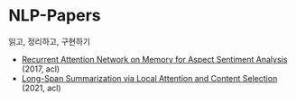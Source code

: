 # NLP-Papers
 읽고, 정리하고, 구현하기

* [Recurrent Attention Network on Memory for Aspect Sentiment Analysis](https://github.com/SoyeonHH/NLP-Papers/blob/main/Recurrent%20Attention%20Network%20on%20Memory%20for%20Aspect%20Sentiment%20Analysis.pdf) (2017, acl)
* [Long-Span Summarization via Local Attention and Content Selection](https://github.com/SoyeonHH/NLP-Papers/blob/main/Recurrent%20Attention%20Network%20on%20Memory%20for%20Aspect%20Sentiment%20Analysis.pdf) (2021, acl)
